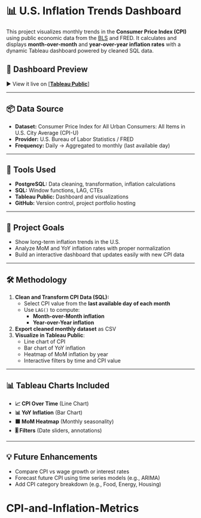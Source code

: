 # 📊 U.S. Inflation Trends Dashboard

This project visualizes monthly trends in the **Consumer Price Index (CPI)** using public economic data from the [BLS](https://www.bls.gov/cpi/) and FRED. It calculates and displays **month-over-month** and **year-over-year inflation rates** with a dynamic Tableau dashboard powered by cleaned SQL data.

## 🚀 Dashboard Preview

▶️ View it live on [[**Tableau Public**](https://public.tableau.com/views/U_S_InflationTrendsDashboardConsumerPriceIndexCPIandInflationMetricsMoMYoY/U_S_InflationTrendsConsumerPriceIndexCPIandInflationMetricsMoMYoY)]

---

## 📦 Data Source

- **Dataset:** Consumer Price Index for All Urban Consumers: All Items in U.S. City Average (CPI-U)
- **Provider:** U.S. Bureau of Labor Statistics / FRED
- **Frequency:** Daily → Aggregated to monthly (last available day)

---

## 🔧 Tools Used

- **PostgreSQL:** Data cleaning, transformation, inflation calculations
- **SQL:** Window functions, LAG, CTEs
- **Tableau Public:** Dashboard and visualizations
- **GitHub:** Version control, project portfolio hosting

---

## 🧠 Project Goals

- Show long-term inflation trends in the U.S.
- Analyze MoM and YoY inflation rates with proper normalization
- Build an interactive dashboard that updates easily with new CPI data

---

## 🛠️ Methodology

1. **Clean and Transform CPI Data (SQL):**
   - Select CPI value from the **last available day of each month**
   - Use `LAG()` to compute:
     - **Month-over-Month inflation**
     - **Year-over-Year inflation**
2. **Export cleaned monthly dataset** as CSV
3. **Visualize in Tableau Public**:
   - Line chart of CPI
   - Bar chart of YoY inflation
   - Heatmap of MoM inflation by year
   - Interactive filters by time and CPI value

---

## 📊 Tableau Charts Included

- **📈 CPI Over Time** (Line Chart)
- **📊 YoY Inflation** (Bar Chart)
- **🟦 MoM Heatmap** (Monthly seasonality)
- **🎚️ Filters** (Date sliders, annotations)

---

## 💡 Future Enhancements

- Compare CPI vs wage growth or interest rates
- Forecast future CPI using time series models (e.g., ARIMA)
- Add CPI category breakdown (e.g., Food, Energy, Housing)



# CPI-and-Inflation-Metrics
